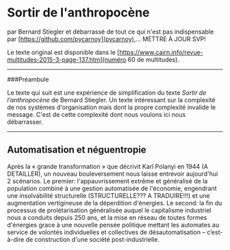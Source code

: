 Sortir de l'anthropocène
=======
par Bernard Stiegler
et débarrassé de tout ce qui n'est pas indispensable par [https://github.com/pycarnoy](pycarnoy),... METTRE À JOUR SVP!

Le texte original est disponible dans le [https://www.cairn.info/revue-multitudes-2015-3-page-137.htm](numéro 60 de multitudes).

-------

###Préambule

Le texte qui suit est une expérience de simplification du texte _Sortir de l’anthropocène_ de Bernard Stiegler. Un texte intéressant sur la complexité de nos systèmes d'organisation mais dont la propre complexité invalide le message. C'est de cette complexité dont nous voulons ici nous débarrasser.

-------

Automatisation et néguentropie
-------

Après la « grande transformation » que décrivit Karl Polanyi en 1944 (A DETAILLER), un nouveau bouleversement nous laisse entrevoir aujourd'hui 2 scénarios. Le premier: l'appauvrissement extrême et généralisé de la population combiné à une gestion automatisée de l'économie, engendrant une insolvabilité structurelle (STRUCTURELLE??? A TRADUIRE!!!) et une augmentation vertigineuse de la déperdition d'énergies. Le second: la fin du processus de prolétarisation généralisée auquel le capitalisme industriel nous a conduits depuis 250 ans, et la mise en réseau de toutes formes d'énergies grace à une nouvelle pensée politique mettant les automates au service de volontés individuelles et collectives de désautomatisation – c’est-à-dire de construction d'une société post-industrielle.
